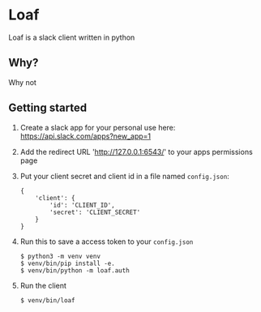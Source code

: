 # Loaf
Loaf is a slack client written in python

## Why?
Why not

## Getting started

1. Create a slack app for your personal use here: https://api.slack.com/apps?new_app=1
2. Add the redirect URL 'http://127.0.0.1:6543/' to your apps permissions page
3. Put your client secret and client id in a file named `config.json`:
    ```
    {
        'client': {
            'id': 'CLIENT_ID',
            'secret': 'CLIENT_SECRET'
        }
    }
    ```
4. Run this to save a access token to your `config.json`
    ```
    $ python3 -m venv venv
    $ venv/bin/pip install -e.
    $ venv/bin/python -m loaf.auth
    ```

5. Run the client

    ```
    $ venv/bin/loaf
    ```
